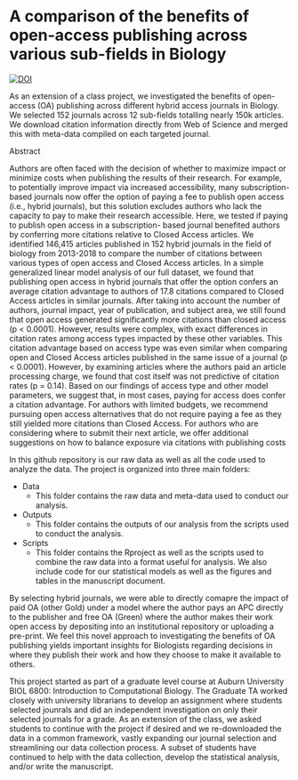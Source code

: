 # A comparison of the benefits of open-access publishing across various sub-fields in Biology

[![DOI](https://zenodo.org/badge/367076215.svg)](https://zenodo.org/badge/latestdoi/367076215)

As an extension of a class project, we investigated the benefits of open-access (OA) publishing across different hybrid access journals in Biology. We selected 152 journals across 12 sub-fields totalling nearly 150k articles. We download citation information directly from Web of Science and merged this with meta-data compiled on each targeted journal.

Abstract

Authors are often faced with the decision of whether to maximize impact or minimize costs when publishing the results of their research. For example, to potentially improve impact via increased accessibility, many subscription-based journals now offer the option of paying a fee to publish open access (i.e., hybrid journals), but this solution excludes authors who lack the capacity to pay to make their research accessible. Here, we tested if paying to publish open access in a subscription-
based journal benefited authors by conferring more citations relative to Closed Access articles. We identified 146,415 articles published in 152 hybrid journals in the field of biology from 2013-2018 to compare the number of citations between various types of open access and Closed Access articles. In a simple generalized linear model analysis of our full dataset, we found that publishing open access in hybrid journals that offer the option confers an average citation advantage to authors
of 17.8 citations compared to Closed Access articles in similar journals. After taking into account the number of authors, journal impact, year of publication, and subject area, we still found that open access generated significantly more citations than closed access (p < 0.0001). However, results were complex, with exact differences in citation rates among access types impacted by these other variables. This citation advantage based on access type was even similar when comparing open
and Closed Access articles published in the same issue of a journal (p < 0.0001). However, by examining articles where the authors paid an article processing charge, we found that cost itself was not predictive of citation rates (p = 0.14). Based on our findings of access type and other model parameters, we suggest that, in most cases, paying for access does confer a citation advantage. For authors with limited budgets, we recommend pursuing open access alternatives that do not require paying a fee as they still yielded more citations than Closed Access. For authors who are considering where to submit their next article, we offer additional suggestions on how to balance exposure via citations with publishing costs

In this github repository is our raw data as well as all the code used to analyze the data. The project is organized into three main folders:

- Data
  - This folder contains the raw data and meta-data used to conduct our analysis. 
- Outputs
  - This folder contains the outputs of our analysis from the scripts used to conduct the analysis.
- Scripts
  - This folder contains the Rproject as well as the scripts used to combine the raw data into a format useful for analysis. We also include code for our statistical models as well as the figures and tables in the manuscript document.

By selecting hybrid journals, we were able to directly comapre the impact of paid OA (other Gold) under a model where the author pays an APC directly to the publisher and free OA (Green) where the author makes their work open access by depositing into an institutional repository or uploading a pre-print. We feel this novel approach to investigating the benefits of OA publishing yields important insights for Biologists regarding decisions in where they publish their work and how they choose to make it available to others.

This project started as part of a graduate level course at Auburn University BIOL 6800: Introduction to Computational Biology. The Graduate TA worked closely with university librarians to develop an assignment where students selected jounrals and did an independent investigation on only their selected journals for a grade. As an extension of the class, we asked students to continue with the project if desired and we re-downloaded the data in a common framework, vastly expanding our journal selection and streamlining our data collection process. A subset of students have continued to help with the data collection, develop the statistical analysis, and/or write the manuscript. 
